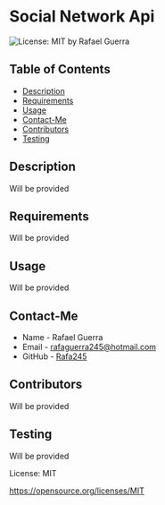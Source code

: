 # Social Network Api
  ![License: MIT](https://img.shields.io/badge/License-MIT-yellow.svg)
  by Rafael Guerra
  ## Table of Contents
  * [Description](#description)
  * [Requirements](#requirements)
  * [Usage](#usage)
  * [Contact-Me](#contact-me)
  * [Contributors](#contributors)
  * [Testing](#testing)
  ## Description
  Will be provided
  ## Requirements
  Will be provided
  ## Usage
  Will be provided
  ## Contact-Me
  * Name - Rafael Guerra
  * Email - rafaguerra245@hotmail.com
  * GitHub - [Rafa245](https://github.com/Rafa245)
  ## Contributors
  Will be provided
  ## Testing
  Will be provided 

  License: MIT 

  https://opensource.org/licenses/MIT
  